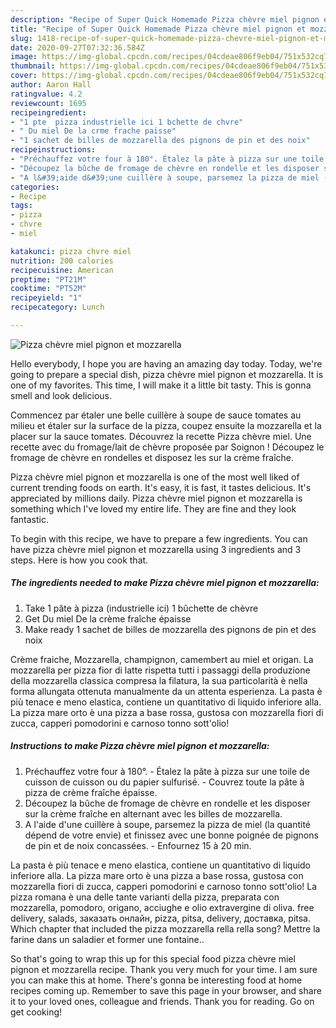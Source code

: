 ```yaml
---
description: "Recipe of Super Quick Homemade Pizza chèvre miel pignon et mozzarella"
title: "Recipe of Super Quick Homemade Pizza chèvre miel pignon et mozzarella"
slug: 1418-recipe-of-super-quick-homemade-pizza-chevre-miel-pignon-et-mozzarella
date: 2020-09-27T07:32:36.584Z
image: https://img-global.cpcdn.com/recipes/04cdeae806f9eb04/751x532cq70/pizza-chevre-miel-pignon-et-mozzarella-photo-principale-de-la-recette.jpg
thumbnail: https://img-global.cpcdn.com/recipes/04cdeae806f9eb04/751x532cq70/pizza-chevre-miel-pignon-et-mozzarella-photo-principale-de-la-recette.jpg
cover: https://img-global.cpcdn.com/recipes/04cdeae806f9eb04/751x532cq70/pizza-chevre-miel-pignon-et-mozzarella-photo-principale-de-la-recette.jpg
author: Aaron Hall
ratingvalue: 4.2
reviewcount: 1695
recipeingredient:
- "1 pte  pizza industrielle ici 1 bchette de chvre"
- " Du miel De la crme frache paisse"
- "1 sachet de billes de mozzarella des pignons de pin et des noix"
recipeinstructions:
- "Préchauffez votre four à 180°. Étalez la pâte à pizza sur une toile de cuisson de cuisson ou du papier sulfurisé. Couvrez toute la pâte à pizza de crème fraîche épaisse."
- "Découpez la bûche de fromage de chèvre en rondelle et les disposer sur la crème fraîche en alternant avec les billes de mozzarella."
- "A l&#39;aide d&#39;une cuillère à soupe, parsemez la pizza de miel (la quantité dépend de votre envie) et finissez avec une bonne poignée de pignons de pin et de noix concassées.  Enfournez 15 à 20 min."
categories:
- Recipe
tags:
- pizza
- chvre
- miel

katakunci: pizza chvre miel 
nutrition: 200 calories
recipecuisine: American
preptime: "PT21M"
cooktime: "PT52M"
recipeyield: "1"
recipecategory: Lunch

---
```



![Pizza chèvre miel pignon et mozzarella](https://img-global.cpcdn.com/recipes/04cdeae806f9eb04/751x532cq70/pizza-chevre-miel-pignon-et-mozzarella-photo-principale-de-la-recette.jpg)

Hello everybody, I hope you are having an amazing day today. Today, we're going to prepare a special dish, pizza chèvre miel pignon et mozzarella. It is one of my favorites. This time, I will make it a little bit tasty. This is gonna smell and look delicious.

Commencez par étaler une belle cuillère à soupe de sauce tomates au milieu et étaler sur la surface de la pizza, coupez ensuite la mozzarella et la placer sur la sauce tomates. Découvrez la recette Pizza chèvre miel. Une recette avec du fromage/lait de chèvre proposée par Soignon ! Découpez le fromage de chèvre en rondelles et disposez les sur la crème fraîche.

Pizza chèvre miel pignon et mozzarella is one of the most well liked of current trending foods on earth. It's easy, it is fast, it tastes delicious. It's appreciated by millions daily. Pizza chèvre miel pignon et mozzarella is something which I've loved my entire life. They are fine and they look fantastic.


To begin with this recipe, we have to prepare a few ingredients. You can have pizza chèvre miel pignon et mozzarella using 3 ingredients and 3 steps. Here is how you cook that.

<!--inarticleads1-->

##### The ingredients needed to make Pizza chèvre miel pignon et mozzarella:

1. Take 1 pâte à pizza (industrielle ici) 1 bûchette de chèvre
1. Get  Du miel De la crème fraîche épaisse
1. Make ready 1 sachet de billes de mozzarella des pignons de pin et des noix


Crème fraiche, Mozzarella, champignon, camembert au miel et origan. La mozzarella per pizza fior di latte rispetta tutti i passaggi della produzione della mozzarella classica compresa la filatura, la sua particolarità è nella forma allungata ottenuta manualmente da un attenta esperienza. La pasta è più tenace e meno elastica, contiene un quantitativo di liquido inferiore alla. La pizza mare orto è una pizza a base rossa, gustosa con mozzarella fiori di zucca, capperi pomodorini e carnoso tonno sott&#39;olio! 

<!--inarticleads2-->

##### Instructions to make Pizza chèvre miel pignon et mozzarella:

1. Préchauffez votre four à 180°. - Étalez la pâte à pizza sur une toile de cuisson de cuisson ou du papier sulfurisé. - Couvrez toute la pâte à pizza de crème fraîche épaisse.
1. Découpez la bûche de fromage de chèvre en rondelle et les disposer sur la crème fraîche en alternant avec les billes de mozzarella.
1. A l&#39;aide d&#39;une cuillère à soupe, parsemez la pizza de miel (la quantité dépend de votre envie) et finissez avec une bonne poignée de pignons de pin et de noix concassées.  - Enfournez 15 à 20 min.


La pasta è più tenace e meno elastica, contiene un quantitativo di liquido inferiore alla. La pizza mare orto è una pizza a base rossa, gustosa con mozzarella fiori di zucca, capperi pomodorini e carnoso tonno sott&#39;olio! La pizza romana è una delle tante varianti della pizza, preparata con mozzarella, pomodoro, origano, acciughe e olio extravergine di oliva. free delivery, salads, заказать онлайн, pizza, pitsa, delivery, доставка, pitsa. Which chapter that included the pizza mozzarella rella rella song? Mettre la farine dans un saladier et former une fontaine.. 

So that's going to wrap this up for this special food pizza chèvre miel pignon et mozzarella recipe. Thank you very much for your time. I am sure you can make this at home. There's gonna be interesting food at home recipes coming up. Remember to save this page in your browser, and share it to your loved ones, colleague and friends. Thank you for reading. Go on get cooking!

